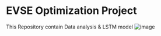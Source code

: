 # EVSE Optimization Project
This Repository contain Data analysis & LSTM model
![image](https://github.com/user-attachments/assets/ca55efae-d0a7-4512-9b95-1353c09f0bcd)
